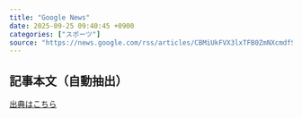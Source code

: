 ```yaml
---
title: "Google News"
date: 2025-09-25 09:40:45 +0900
categories: ["スポーツ"]
source: "https://news.google.com/rss/articles/CBMiUkFVX3lxTFB0ZmNXcmdfSnl4QWMwSHlyZC1Zcm1qaXBJaFl6YU5paWhjM0FNNnR6N1dtdkhWOWw0VmdxMktXZWJ6VUZrQkwwMmJuZWxqSUcwZGc?oc=5"
---
```


## 記事本文（自動抽出）
<body class="y0K44d EA71Tc" id="readabilityBody"></body>

[出典はこちら](https://news.google.com/rss/articles/CBMiUkFVX3lxTFB0ZmNXcmdfSnl4QWMwSHlyZC1Zcm1qaXBJaFl6YU5paWhjM0FNNnR6N1dtdkhWOWw0VmdxMktXZWJ6VUZrQkwwMmJuZWxqSUcwZGc?oc=5)

